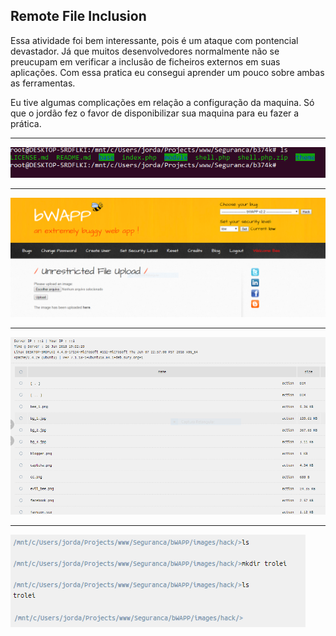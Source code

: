 ## Remote File Inclusion

Essa atividade foi bem interessante, pois é um ataque com pontencial devastador. Já que muitos desenvolvedores normalmente não se preucupam em verificar a inclusão de ficheiros externos em suas aplicações. Com essa pratica eu consegui aprender um pouco sobre ambas as ferramentas.

Eu tive algumas complicações em relação a configuração da maquina. Só que o jordão fez o favor de disponibilizar sua maquina para eu fazer a prática.

---

<img src="1.png"/>

---

<img src="2.png"/>

---

<img src="3.png"/>

---

<img src="4.png"/>
